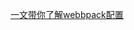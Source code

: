 <!--
 * @Author: your name
 * @Date: 2021-02-06 15:34:39
 * @LastEditTime: 2021-04-09 12:41:52
 * @LastEditors: Please set LastEditors
 * @Description: In User Settings Edit
 * @FilePath: /technology-stack/构建工具/Webpack.md
-->
[一文带你了解webbpack配置](https://gitee.com/ldx18015816566/webpack-practice#usebuiltins-false)